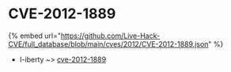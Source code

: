 # CVE-2012-1889
{% embed url="https://github.com/Live-Hack-CVE/full_database/blob/main/cves/2012/CVE-2012-1889.json" %}

* l-iberty ~> [cve-2012-1889](https://www.alice-snow.ru/2012/database/cve-2012-1889/cve-2012-1889-l-iberty)